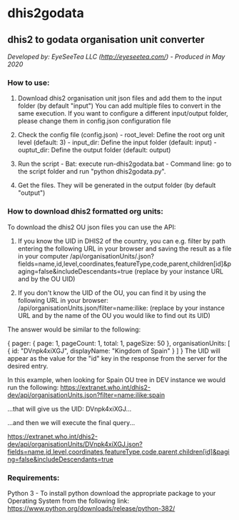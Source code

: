 # dhis2godata 

## dhis2 to godata organisation unit converter
_Developed by:	EyeSeeTea LLC (http://eyeseetea.com/) - Produced in May 2020_

### How to use:

1) Download dhis2 organisation unit json files and add them to the input folder (by default "input") You can add multiple files to convert in the same execution. If you want to configure a different input/output folder, please change them in config.json configuration file

2) Check the config file (config.json) - root_level: Define the root org unit level (default: 3) - input_dir: Define the input folder (default: input) - ouptut_dir: Define the output folder (default: output)

3) Run the script - Bat: execute run-dhis2godata.bat - Command line: go to the script folder and run "python dhis2godata.py".

4) Get the files. They will be generated in the output folder (by default "output")

### How to download dhis2 formatted org units:
To download the dhis2 OU json files you can use the API:

1) If you know the UID in DHIS2 of the country, you can e.g. filter by path entering the following URL in your browser and saving the result as a file in your computer <INSTANCE-URL>/api/organisationUnits/<UID>.json?fields=name,id,level,coordinates,featureType,code,parent,children[id]&paging=false&includeDescendants=true (replace <INSTANCE-URL> by your instance URL and <UID> by the OU UID)

2) If you don't know the UID of the OU, you can find it by using the following URL in your browser: <INSTANCE-URL>/api/organisationUnits.json/filter=name:ilike:<NAME> (replace <INSTANCE-URL> by your instance URL and <NAME> by the name of the OU you would like to find out its UID)

The answer would be similar to the following:

{
  pager: {
    page: 1,
    pageCount: 1,
    total: 1,
    pageSize: 50
  },
  organisationUnits: [
  {
    id: "DVnpk4xiXGJ",
    displayName: "Kingdom of Spain"
  }
  ]
}
The UID will appear as the value for the "id" key in the response from the server for the desired entry.

In this example, when looking for Spain OU tree in DEV instance we would run the following: https://extranet.who.int/dhis2-dev/api/organisationUnits.json?filter=name:ilike:spain

...that will give us the UID: DVnpk4xiXGJ...

...and then we will execute the final query...

https://extranet.who.int/dhis2-dev/api/organisationUnits/DVnpk4xiXGJ.json?fields=name,id,level,coordinates,featureType,code,parent,children[id]&paging=false&includeDescendants=true

### Requirements:

Python 3 - To install python download the appropriate package to your Operating System from the following link: https://www.python.org/downloads/release/python-382/
